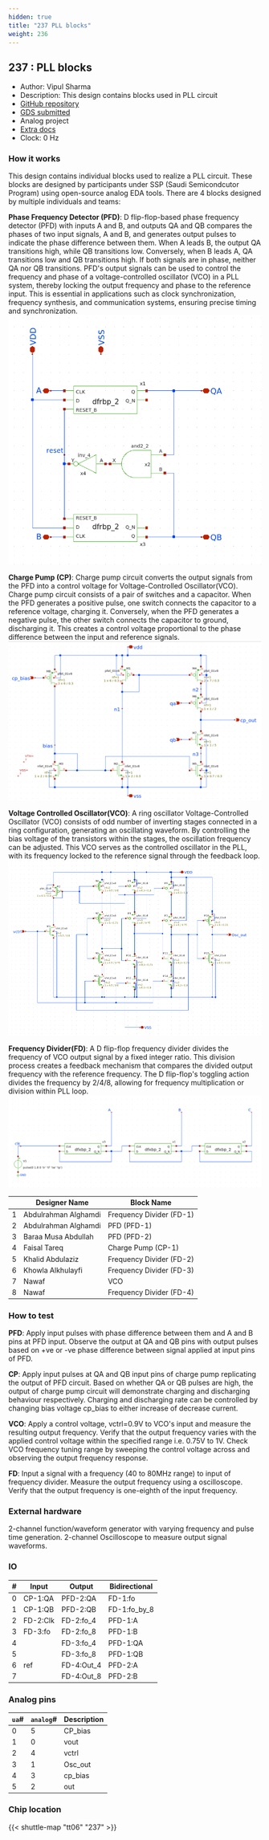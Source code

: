 ```yaml
---
hidden: true
title: "237 PLL blocks"
weight: 236
---
```


## 237 : PLL blocks

* Author: Vipul Sharma
* Description: This design contains blocks used in PLL circuit
* [GitHub repository](https://github.com/engrvip123/tt_um_vks_pll)
* [GDS submitted](https://github.com/engrvip123/tt_um_vks_pll/actions/runs/8753400571)
* Analog project
* [Extra docs]()
* Clock: 0 Hz

<!---

This file is used to generate your project datasheet. Please fill in the information below and delete any unused
sections.

You can also include images in this folder and reference them in the markdown. Each image must be less than
512 kb in size, and the combined size of all images must be less than 1 MB.
-->


### How it works

This design contains individual blocks used to realize a PLL circuit. These blocks are designed by participants under SSP (Saudi Semicondcutor Program) using open-source analog EDA tools. There are 4 blocks designed by multiple individuals and teams:

**Phase Frequency Detector (PFD)**: D flip-flop-based phase frequency detector (PFD) with inputs A and B, and outputs QA and QB compares the phases of two input signals, A and B, and generates output pulses to indicate the phase difference between them. When A leads B, the output QA transitions high, while QB transitions low. Conversely, when B leads A, QA transitions low and QB transitions high. If both signals are in phase, neither QA nor QB transitions. PFD's output signals can be used to control the frequency and phase of a voltage-controlled oscillator (VCO) in a PLL system, thereby locking the output frequency and phase to the reference input. This is essential in applications such as clock synchronization, frequency synthesis, and communication systems, ensuring precise timing and synchronization. ![Phase Frequency Detector](images/pfd.png "Phase Frequency Detector")

**Charge Pump (CP)**: Charge pump circuit converts the output signals from the PFD into a control voltage for Voltage-Controlled Oscillator(VCO). Charge pump circuit consists of a pair of switches and a capacitor. When the PFD generates a positive pulse, one switch connects the capacitor to a reference voltage, charging it. Conversely, when the PFD generates a negative pulse, the other switch connects the capacitor to ground, discharging it. This creates a control voltage proportional to the phase difference between the input and reference signals. ![Charge Pump ](images/cp.png "Charge Pump")

**Voltage Controlled Oscillator(VCO)**: A ring oscillator Voltage-Controlled Oscillator (VCO) consists of odd number of inverting stages connected in a ring configuration, generating an oscillating waveform. By controlling the bias voltage of the transistors within the stages, the oscillation frequency can be adjusted. This VCO serves as the controlled oscillator in the PLL, with its frequency locked to the reference signal through the feedback loop.  ![VCO ](images/vco.png "VCO")

**Frequency Divider(FD)**: A D flip-flop frequency divider divides the frequency of VCO output signal by a fixed integer ratio. This division process creates a feedback mechanism that compares the divided output frequency with the reference frequency. The D flip-flop's toggling action divides the frequency by 2/4/8, allowing for frequency multiplication or division within PLL loop. ![Frequency Divider](images/fd.png "Frequency Divider")

| | Designer Name           | Block Name               |
|-| ------------------------| ------------------------ |
|1| Abdulrahman Alghamdi    | Frequency Divider (FD-1) |
|2| Abdulrahman Alghamdi 	| PFD (PFD-1)              |
|3| Baraa Musa Abdullah 	| PFD (PFD-2)              |
|4| Faisal Tareq 		| Charge Pump (CP-1)       |
|5| Khalid Abdulaziz 	| Frequency Divider (FD-2) |
|6| Khowla Alkhulayfi       | Frequency Divider (FD-3) |
|7| Nawaf                   | VCO                      |
|8| Nawaf			| Frequency Divider (FD-4) |

### How to test

**PFD**: Apply input pulses with phase difference between them and A and B pins at PFD input. Observe the output at QA and QB pins with output pulses based on +ve or -ve phase difference between signal applied at input pins of PFD.

**CP**: Apply input pulses at QA and QB input pins of charge pump replicating the output of PFD circuit. Based on whether QA or QB pulses are high, the output of charge pump circuit will demonstrate charging and discharging behaviour respectively. Charging and discharging rate can be controlled by changing bias voltage cp_bias to either increase of decrease current.

**VCO**: Apply a control voltage, vctrl=0.9V to VCO's input and measure the resulting output frequency. Verify that the output frequency varies with the applied control voltage within the specified range i.e. 0.75V to 1V. Check VCO frequency tuning range by sweeping the control voltage across and observing the output frequency response.

**FD**: Input a signal with a frequency (40 to 80MHz range) to input of frequency divider. Measure the output frequency using a oscilloscope. Verify that the output frequency is one-eighth of the input frequency.

### External hardware

2-channel function/waveform generator with varying frequency and pulse time generation.
2-channel Oscilloscope to measure output signal waveforms.


### IO

| #             | Input    | Output   | Bidirectional   |
| ------------- | -------- | -------- | --------------- |
| 0 | CP-1:QA  | PFD-2:QA  | FD-1:fo        |
| 1 | CP-1:QB  | PFD-2:QB  | FD-1:fo_by_8        |
| 2 | FD-2:Clk  | FD-2:fo_4  | PFD-1:A        |
| 3 | FD-3:fo  | FD-2:fo_8  | PFD-1:B        |
| 4 |   | FD-3:fo_4  | PFD-1:QA        |
| 5 |   | FD-3:fo_8  | PFD-1:QB        |
| 6 | ref  | FD-4:Out_4  | PFD-2:A        |
| 7 |   | FD-4:Out_8  | PFD-2:B        |

### Analog pins

| `ua`#        | `analog`#        | Description         |
| ------------ | ---------------- | ------------------- |
| 0 | 5 | CP_bias           |
| 1 | 0 | vout           |
| 2 | 4 | vctrl           |
| 3 | 1 | Osc_out           |
| 4 | 3 | cp_bias           |
| 5 | 2 | out           |

### Chip location

{{< shuttle-map "tt06" "237" >}}
